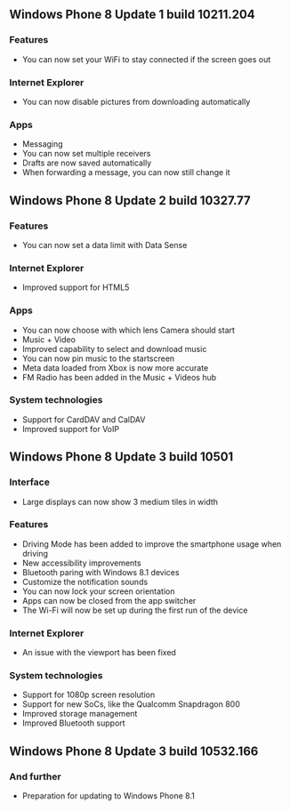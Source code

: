 ## Windows Phone 8 Update 1 build 10211.204
### Features
- You can now set your WiFi to stay connected if the screen goes out

### Internet Explorer
- You can now disable pictures from downloading automatically

### Apps
- Messaging
 - You can now set multiple receivers
 - Drafts are now saved automatically
 - When forwarding a message, you can now still change it
 
 ## Windows Phone 8 Update 2 build 10327.77
### Features
- You can now set a data limit with Data Sense

### Internet Explorer
- Improved support for HTML5

### Apps
- You can now choose with which lens Camera should start
- Music + Video
 - Improved capability to select and download music
 - You can now pin music to the startscreen
 - Meta data loaded from Xbox is now more accurate
 - FM Radio has been added in the Music + Videos hub

### System technologies
- Support for CardDAV and CalDAV
- Improved support for VoIP

## Windows Phone 8 Update 3 build 10501
### Interface
- Large displays can now show 3 medium tiles in width

### Features
- Driving Mode has been added to improve the smartphone usage when driving
- New accessibility improvements
- Bluetooth paring with Windows 8.1 devices
- Customize the notification sounds
- You can now lock your screen orientation
- Apps can now be closed from the app switcher
- The Wi-Fi will now be set up during the first run of the device

### Internet Explorer
- An issue with the viewport has been fixed

### System technologies
- Support for 1080p screen resolution
- Support for new SoCs, like the Qualcomm Snapdragon 800
- Improved storage management
- Improved Bluetooth support

## Windows Phone 8 Update 3 build 10532.166
### And further
- Preparation for updating to Windows Phone 8.1